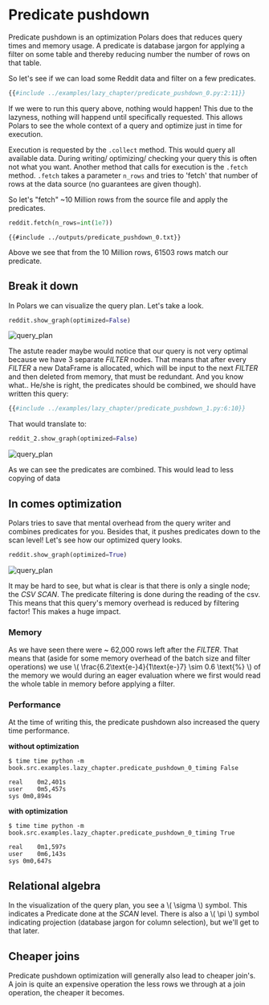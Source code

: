 # Predicate pushdown

Predicate pushdown is an optimization Polars does that reduces query times and memory usage. 
A predicate is database jargon for applying a filter on some table and thereby reducing number the number of rows on that
table.

So let's see if we can load some Reddit data and filter on a few predicates.

```python
{{#include ../examples/lazy_chapter/predicate_pushdown_0.py:2:11}}
```

If we were to run this query above, nothing would happen! This due to the lazyness, nothing will happend until specifically
requested. This allows Polars to see the whole context of a query and optimize just in time for execution.

Execution is requested by the `.collect` method. This would query all available data. During writing/ optimizing/ checking
your query this is often not what you want. Another method that calls for execution is the `.fetch` method. `.fetch` takes 
a parameter `n_rows` and tries to 'fetch' that number of rows at the data source (no guarantees are given though). 

So let's "fetch" ~10 Million rows from the source file and apply the predicates.

```python
reddit.fetch(n_rows=int(1e7))
```

```text
{{#include ../outputs/predicate_pushdown_0.txt}}
```

Above we see that from the 10 Million rows, 61503 rows match our predicate. 

## Break it down
In Polars we can visualize the query plan. Let's take a look.

``` python
reddit.show_graph(optimized=False)
```

![query_plan](../img/predicate_pushdown_0.png)

The astute reader maybe would notice that our query is not very optimal because we have 3 separate *FILTER* nodes. 
That means that after every *FILTER* a new DataFrame is allocated, which will be input to the next *FILTER* and then 
deleted from memory, that must be redundant.
And you know what.. He/she is right, the predicates should be combined, we should have written this query:

```python
{{#include ../examples/lazy_chapter/predicate_pushdown_1.py:6:10}}
```

That would translate to:

``` python
reddit_2.show_graph(optimized=False)
```
![query_plan](../img/predicate_pushdown_1.png)

As we can see the predicates are combined. This would lead to less copying of data 

## In comes optimization
Polars tries to save that mental overhead from the query writer and combines predicates for you. Besides that, it pushes 
predicates down to the scan level! Let's see how our optimized query looks.


``` python
reddit.show_graph(optimized=True)
```

![query_plan](../img/predicate_pushdown_0_optimized.png)

It may be hard to see, but what is clear is that there is only a single node; the *CSV SCAN*. The predicate filtering
is done during the reading of the csv. This means that this query's memory overhead is reduced by filtering factor!
This makes a huge impact. 

### Memory
As we have seen there were ~ 62,000 rows left after the *FILTER*. That means that 
 (aside for some memory overhead of the batch size and filter operations) we use \\( \frac{6.2\text{e-}4}{1\text{e-}7} \sim 0.6 \text{%} \\) 
 of the memory we would during an eager evaluation where we first would read the whole table in memory before applying a filter.
 
### Performance
At the time of writing this, the predicate pushdown also increased the query time performance.

**without optimization**

`$ time time python -m book.src.examples.lazy_chapter.predicate_pushdown_0_timing False`

```text
real	0m2,401s
user	0m5,457s
sys	0m0,894s
```

**with optimization**

`$ time time python -m book.src.examples.lazy_chapter.predicate_pushdown_0_timing True`

```text
real	0m1,597s
user	0m6,143s
sys	0m0,647s
```
 
 
## Relational algebra
In the visualization of the query plan, you see a \\( \sigma \\) symbol. This indicates a Predicate done at the *SCAN* level.
There is also a \\( \pi \\) symbol indicating projection (database jargon for column selection), but we'll get to that later.

## Cheaper joins
Predicate pushdown optimization will generally also lead to cheaper join's. A join is quite an expensive operation
the less rows we through at a join operation, the cheaper it becomes.
